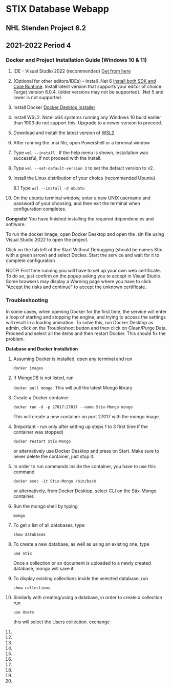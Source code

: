 # STIX Database Webapp

## NHL Stenden Project 6.2

## 2021-2022 Period 4 



### Docker and Project Installation Guide (Windows 10 & 11)

1. IDE - Visual Studio 2022 (recommended)  [Get from here](https://visualstudio.microsoft.com/thank-you-downloading-visual-studio/?sku=Community&channel=Release&version=VS2022&source=VSLandingPage&cid=2030&passive=false)

2. (Optional for other editors/IDEs)  - Install .Net 6 [Install both SDK and Core Runtime](https://dotnet.microsoft.com/en-us/download/dotnet/6.0). Install latest version that supports your editor of choice. Target version 6.0.4. (older versions may not be supported). .Net 5 and lower is not supported.

3. Install Docker [Docker Desktop installer](https://desktop.docker.com/win/main/amd64/Docker%20Desktop%20Installer.exe)

4. Install WSL2. Note! x64 systems running any Windows 10 build earlier than 1903 do not support this. Upgrade to a newer version to proceed.

5. Download and install the latest version of  [WSL2](https://wslstorestorage.blob.core.windows.net/wslblob/wsl_update_x64.msi)

6. After running the .msi file, open Powershell or a terminal window

7. Type `wsl --install` . If the help menu is shown, installation was successful, if not proceed with the install.

8. Type `wsl --set-default-version 2` to set the default version to v2.

9. Install the Linux distribution of your choice (recommended Ubuntu)

   9.1 Type `wsl --install -d ubuntu`

10. On the ubuntu terminal window, enter a new UNIX username and password of your choosing, and then exit the terminal when configuration completes.


**Congrats!** You have finished installing the required dependencies and software.

To run the docker image, open Docker Desktop and open the .sln file using Visual Studio 2022 to open the project. 

Click on the tab left of the Start Without Debugging (should be names Stix with a green arrow) and select Docker. Start the service and wait for it to complete configuration

NOTE! First time running you will have to set up your own web certificate. To do so, just confirm on the popup asking you to accept in Visual Studio. Some browsers may display a Warning page where you have to click "Accept the risks and continue" to accept the unknown certificate.

### Troubleshooting

In some cases, when opening Docker for the first time, the service will enter a loop of starting and stopping the engine, and trying to access the settings will result in a loading animation. To solve this, run Docker Desktop as admin, click on the Troubleshoot button and then click on Clean/Purge Data. Proceed and select all the items and then restart Docker. This should fix the problem.



**Database and Docker Installation**

1. Assuming Docker is installed, open any terminal and run

   `docker images`

2. If MongoDB is not listed, run

    `docker pull mongo`. This will pull the latest Mongo library

3. Create a Docker container

   `docker run -d -p 27017:27017 --name Stix-Mongo mongo`

   This will create a new container on port 27017 with the mongo image. 

4. (Important - run only after setting up steps 1 to 3 first time if the container was stopped)

   `docker restart Stix-Mongo`

   or alternatively use Docker Desktop and press on Start. Make sure to never delete the container, just stop it.

5. In order to run commands inside the container, you have to use this command

    `docker exec -it Stix-Mongo /bin/bash`

    or alternatively, from Docker Desktop, select CLI on the Stix-Mongo container.

6. Run the mongo shell by typing 

    `mongo`

7. To get a list of all databases, type

    `show databases`

8. To create a new database, as well as using an existing one, type

    `use Stix`

    Once a collection or an document is uploaded to a newly created database, mongo will save it.

9. To display existing collections inside the selected database, run

    `show collections`

10. Similarly with creating/using a database, in order to create a collection run

    `use Users`

    this will select the Users collection. exchange 

11. 

12. 

13. 

14. 

15. 

16. 

17. 

18. 

19. 

20. 

    

    
